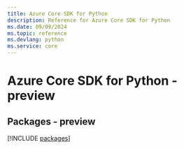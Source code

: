 ```yaml
---
title: Azure Core SDK for Python
description: Reference for Azure Core SDK for Python
ms.date: 09/09/2024
ms.topic: reference
ms.devlang: python
ms.service: core
---
```

# Azure Core SDK for Python - preview
## Packages - preview
[!INCLUDE [packages](core-index.md)]